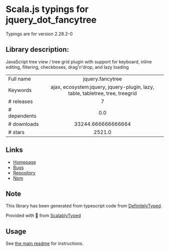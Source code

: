 
# Scala.js typings for jquery_dot_fancytree

Typings are for version 2.28.2-0

## Library description:
JavaScript tree view / tree grid plugin with support for keyboard, inline editing, filtering, checkboxes, drag'n'drop, and lazy loading

|                    |                 |
| ------------------ | :-------------: |
| Full name          | jquery.fancytree |
| Keywords           | ajax, ecosystem:jquery, jquery-plugin, lazy, table, tabletree, tree, treegrid |
| # releases         | 7 |
| # dependents       | 0.0 |
| # downloads        | 33244.666666666664 |
| # stars            | 2521.0 |

## Links
- [Homepage](https://github.com/mar10/fancytree)
- [Bugs](https://github.com/mar10/fancytree/issues)
- [Repository](https://github.com/mar10/fancytree)
- [Npm](https://www.npmjs.com/package/jquery.fancytree)
    


## Note
This library has been generated from typescript code from [DefinitelyTyped](https://definitelytyped.org).

Provided with :purple_heart: from [ScalablyTyped](https://github.com/oyvindberg/ScalablyTyped)

## Usage
See [the main readme](../../readme.md) for instructions.


